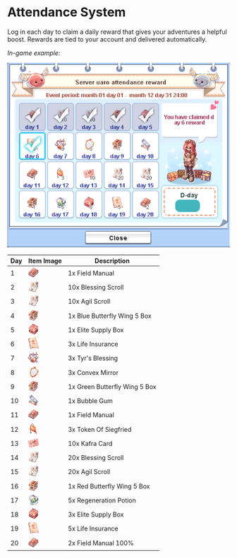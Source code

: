 # Attendance System
Log in each day to claim a daily reward that gives your adventures a helpful boost. Rewards are tied to your account and delivered automatically.

*In-game example:*

![In-game example](img/Attendance_System/attendance.png)


| Day | Item Image | Description |
|-----|------------|-------------|
| 1 | ![Field Manual](img/12263_1.png) | 1x Field Manual |
| 2 | ![Blessing Scroll](img/12215_1-1.png) | 10x Blessing Scroll |
| 3 | ![Agil Scroll](img/12215_1-1.png) | 10x Agil Scroll |
| 4 | ![Blue Butterfly Wing 5 Box](img/13855.gif) | 1x Blue Butterfly Wing 5 Box |
| 5 | ![ESB](img/14003_1.png) | 1x Elite Supply Box |
| 6 | ![Life Insurance](img/12209_1.png) | 3x Life Insurance |
| 7 | ![Tyr's Blessing](img/Tyr's_Blessing.png) | 3x Tyr's Blessing |
| 8 | ![Convex Mirror](img/12214_1.png) | 3x Convex Mirror |
| 9 | ![Green Butterfly Wing 5 Box](img/13855.gif) | 1x Green Butterfly Wing 5 Box |
| 10 | ![Bubble Gum](img/12210_1.png) | 1x Bubble Gum |
| 11 | ![Field Manual](img/12263_1.png) | 1x Field Manual |
| 12 | ![Token Of Siegfried](img/7621_1.png) | 3x Token Of Siegfried |
| 13 | ![Kafra Card](img/12211_1.png) | 10x Kafra Card |
| 14 | ![Blessing Scroll](img/12215_1-1.png) | 20x Blessing Scroll |
| 15 | ![Agil Scroll](img/12215_1-1.png) | 20x Agil Scroll |
| 16 | ![Red Butterfly Wing 5 Box](img/13855.gif) | 1x Red Butterfly Wing 5 Box |
| 17 | ![Regeneration Potion](img/12461_1.png) | 5x Regeneration Potion |
| 18 | ![ESB](img/14003_1.png) | 3x Elite Supply Box |
| 19 | ![Life Insurance](img/12209_1.png) | 5x Life Insurance |
| 20 | ![Field Manual 100%](img/12263_1.png) | 2x Field Manual 100% |